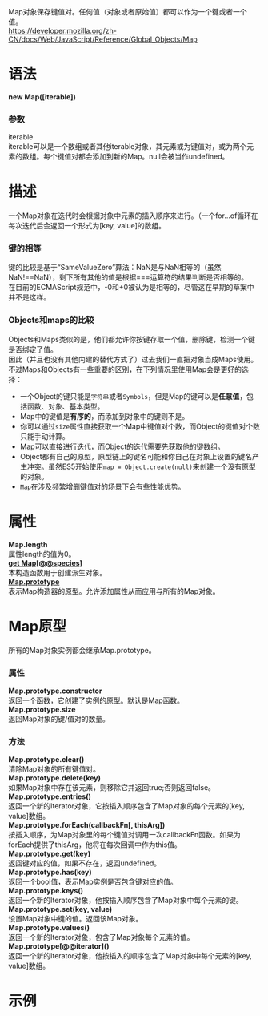 Map对象保存键值对。任何值（对象或者原始值）都可以作为一个键或者一个值。  
https://developer.mozilla.org/zh-CN/docs/Web/JavaScript/Reference/Global_Objects/Map  

# 语法
**new Map([iterable])**  
### 参数
iterable  
iterable可以是一个数组或者其他iterable对象，其元素或为键值对，或为两个元素的数组。每个键值对都会添加到新的Map。null会被当作undefined。  

# 描述
一个Map对象在迭代时会根据对象中元素的插入顺序来进行。（一个for...of循环在每次迭代后会返回一个形式为\[key, value]的数组。  
### 键的相等
键的比较是基于“SameValueZero”算法：NaN是与NaN相等的（虽然NaN!==NaN），剩下所有其他的值是根据===运算符的结果判断是否相等的。  
在目前的ECMAScript规范中，-0和+0被认为是相等的，尽管这在早期的草案中并不是这样。  
### Objects和maps的比较
Objects和Maps类似的是，他们都允许你按键存取一个值，删除键，检测一个键是否绑定了值。  
因此（并且也没有其他内建的替代方式了）过去我们一直把对象当成Maps使用。  
不过Maps和Objects有一些重要的区别，在下列情况里使用Map会是更好的选择：  
* 一个Object的键只能是`字符串`或者`Symbols`，但是Map的键可以是**任意值**，包括函数、对象、基本类型。  
* Map中的键值是**有序的**，而添加到对象中的键则不是。  
* 你可以通过`size`属性直接获取一个Map中键值对个数，而Object的键值对个数只能手动计算。  
* Map可以直接进行迭代，而Object的迭代需要先获取他的键数组。  
* Object都有自己的原型，原型链上的键名可能和你自己在对象上设置的键名产生冲突。虽然ES5开始使用`map = Object.create(null)`来创建一个没有原型的对象。  
* `Map`在涉及频繁增删键值对的场景下会有些性能优势。  

# 属性
**Map.length**  
属性length的值为0。  
**[get Map\[@@species\]](https://developer.mozilla.org/zh-CN/docs/Web/JavaScript/Reference/Global_Objects/Map/@@species)**  
本构造函数用于创建派生对象。  
**[Map.prototype](https://developer.mozilla.org/zh-CN/docs/Web/JavaScript/Reference/Global_Objects/Map/prototype)**  
表示Map构造器的原型。允许添加属性从而应用与所有的Map对象。  

# Map原型
所有的Map对象实例都会继承Map.prototype。  
### 属性
**Map.prototype.constructor**  
返回一个函数，它创建了实例的原型。默认是Map函数。  
**Map.prototype.size**  
返回Map对象的键/值对的数量。  
### 方法
**Map.prototype.clear()**  
清除Map对象的所有键值对。  
**Map.prototype.delete(key)**  
如果Map对象中存在该元素，则移除它并返回true;否则返回false。  
**Map.prototype.entries()**  
返回一个新的Iterator对象，它按插入顺序包含了Map对象的每个元素的\[key, value\]数组。  
**Map.prototype.forEach(callbackFn\[, thisArg\])**  
按插入顺序，为Map对象里的每个键值对调用一次callbackFn函数。如果为forEach提供了thisArg，他将在每次回调中作为this值。  
**Map.prototype.get(key)**  
返回键对应的值，如果不存在，返回undefined。  
**Map.prototype.has(key)**  
返回一个bool值，表示Map实例是否包含键对应的值。  
**Map.prototype.keys()**  
返回一个新的Iterator对象，他按插入顺序包含了Map对象中每个元素的键。  
**Map.prototype.set(key, value)**  
设置Map对象中键的值。返回该Map对象。  
**Map.prototype.values()**  
返回一个新的Iterator对象，包含了Map对象每个元素的值。  
**Map.prototype\[@@iterator\]()**  
返回一个新的Iterator对象，他按插入的顺序包含了Map对象中每个元素的\[key, value\]数组。  

# 示例
